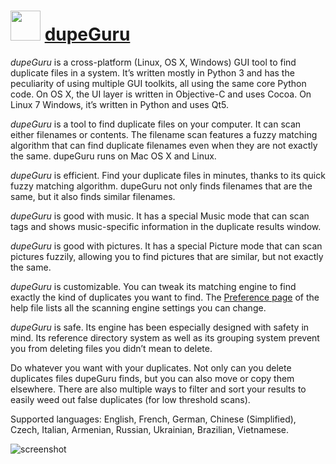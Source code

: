 ﻿# <img src="https://cdn.jsdelivr.net/gh/chtof/chocolatey-packages/automatic/dupeguru/dupeguru.png" width="48" height="48"/> [dupeGuru](https://chocolatey.org/packages/dupeguru)

_dupeGuru_ is a cross-platform (Linux, OS X, Windows) GUI tool to find duplicate files in a system. It’s written mostly in Python 3 and has the peculiarity of using multiple GUI toolkits, all using the same core Python code. On OS X, the UI layer is written in Objective-C and uses Cocoa. On Linux 7 Windows, it’s written in Python and uses Qt5.

_dupeGuru_ is a tool to find duplicate files on your computer. It can scan either filenames or contents. The filename scan features a fuzzy matching algorithm that can find duplicate filenames even when they are not exactly the same. dupeGuru runs on Mac OS X and Linux.

_dupeGuru_ is efficient. Find your duplicate files in minutes, thanks to its quick fuzzy matching algorithm. dupeGuru not only finds filenames that are the same, but it also finds similar filenames.

_dupeGuru_ is good with music. It has a special Music mode that can scan tags and shows music-specific information in the duplicate results window.

_dupeGuru_ is good with pictures. It has a special Picture mode that can scan pictures fuzzily, allowing you to find pictures that are similar, but not exactly the same.

_dupeGuru_ is customizable. You can tweak its matching engine to find exactly the kind of duplicates you want to find. The [Preference page](https://www.hardcoded.net/dupeguru/help/en/preferences.html) of the help file lists all the scanning engine settings you can change.

_dupeGuru_ is safe. Its engine has been especially designed with safety in mind. Its reference directory system as well as its grouping system prevent you from deleting files you didn’t mean to delete.

Do whatever you want with your duplicates. Not only can you delete duplicates files dupeGuru finds, but you can also move or copy them elsewhere. There are also multiple ways to filter and sort your results to easily weed out false duplicates (for low threshold scans).

Supported languages: English, French, German, Chinese (Simplified), Czech, Italian, Armenian, Russian, Ukrainian, Brazilian, Vietnamese.

![screenshot](https://cdn.jsdelivr.net/gh/chtof/chocolatey-packages/automatic/dupeguru/screenshot.png)
